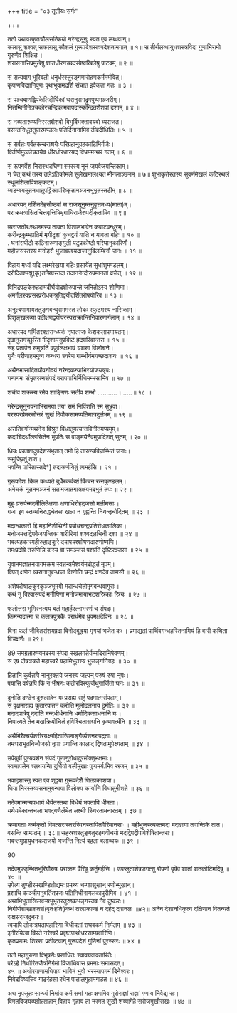+++
title = "०३ तृतीयः सर्गः"

+++

ततो यथावत्कृतचौलसत्कियो नरेन्द्रसूनुः स्वत एव लब्धवान्।  
कलासु शश्वत् सकलासु कौशलं गुरूपदेशस्त्वपदेशतामगात् ॥ १॥
स तीर्थलब्धायुधशस्त्रविदा गुणाभिरामो गुरुणैव शिक्षितः।  
शरासनासिप्रमुखेषु शातधीरगच्छदस्प्रेष्वखिलेषु पाटवम् ॥ २ ॥  

स सत्यवाग् भूरिबलो धनुर्धरस्तुरङ्गमारोहणकर्ममर्मवित्।  
कृपाणविद्यानिपुणः पृथाभुवामदर्शि संचात इवैकतां गतः ॥ ३ ॥  

स पञ्चबाणद्विपकेलिदीर्घिकां धरानुरागद्रुमपुष्पमञ्जरीम्।  
नितम्बिनीनेत्रचकोरचन्द्रिकामवापदास्कन्दितशैशवां दशाम् ॥ ४ ॥  

स नव्यतारुण्यनिरस्तशैशवो विभुर्विभक्तावयवो व्यराजत।  
वसन्तनिधूततुपारमण्डलः पतिर्दिनानामिव तीब्रदीधितिः ॥ ५ ॥  

स सर्वतः पर्वतकन्दराश्रयैः परिग्रहानुग्रहकाटिभिर्गजैः।  
वितीर्णमुत्कोचतयेव धीरधीरधारयद् विभ्रममन्थरं गतम् ॥ ६ ॥  

स रूपगर्वेश निरास्थदघिणा स्मरस्य नूनं जयवैजयन्तिकाम्।  
न चेत् कथं तस्य तलेऽतिकोमले सुलेखमालक्ष्यत मीनलाञ्छनम् ॥ ७॥
शुभाकृतेस्तस्य सुवर्णमेखलं कटिस्थलं स्थूलशिलाविशङ्कटम्।  
व्यडम्बयन्नूतनधातुपट्टिकापरिष्कृतामञ्जनभूभृतस्तटीम् ॥ ८ ॥  

अधारयद् दर्शितदेहसौष्ठवां स राजसूनुम्तनुवृत्तमध्य(माता)म्।  
पराक्रमत्रासितचित्तवृत्तिभिमृगाधिराजैरुपदीकृतामिव ॥ ९॥

व्यराजतोरःस्थलमस्य तावता विशालभावेन कवाटवन्धुरम्।  
करीन्द्रकुम्भप्रतिमं मृगीदृशां कुचद्वयं याति न यावता बहिः ॥ १० ॥   
.
घनांसपीठौ कठिनारुणाङ्गुली पटुप्रकोष्ठौ परिघानुकारिणौ।  
महौजसस्तस्य मनोहरौ भुजावपश्यदाजानुविलम्बिनौ जनः ॥ ११ ॥  

विहाय मध्यं यदि लक्ष्मरेखया बहिः प्रसार्येत सुधांशुमण्डलम्।  
दरोदितश्मश्रु(कृ)तश्रियस्तदा तदाननेन्दोरुपमानतां व्रजेत् ॥ १२ ॥  

विनिद्रपङ्केरुहदामदीर्घयोदशोरुपान्ते जनितोऽस्य शोणिमा।  
अमर्गलस्वप्रसरप्ररोधकश्रुतिद्वयीदर्शितरोषयोरिव ॥ १३ ॥  

अनुल्बणामायततुङ्गबन्धुराममस्त लोकः स्फुटमस्य नासिकाम्।  
विशृङ्खलव्या वदीक्षणद्वयीपरस्पराक्रान्तिनिवारणार्गलाम् ॥ १४ ॥  

अधारयद् गर्भितरक्तसन्ध्यकं नृपात्मजः केशकलापमायतम्।  
दृढानुरागच्छुरित गीदृशामनुप्रविष्टं हृदयरिवान्तरा ॥ १५ ॥   
सह प्रतापेन समुन्नतिं वपुर्वलक्षभावं यशसा विलोचने।  
गुणैः परीणाहममुष्य कन्धरा स्वरेण गाम्भीर्यमगच्छदाशयः ॥ १६ ॥  

अथैनमासादितयौवनोदयं नरेन्द्रकन्याभिरयोजयन्नृपः।  
घनागमः संभृतरत्नसंपदं वरापगाभिर्निधिमम्भसामिव ॥ १७ ॥  

शचीव शक्रस्य रमेव शाङ्गिणः सतीव शम्भो ...........।
.....॥ १८ ॥  

नरेन्द्रसूनुनयनाभिरामया तया समं निर्विशति स्म सुभ्रुवा।  
परस्परप्रेमरसोत्तरं सुखं दिवौकसामप्यतिमात्रदुर्लभम् ॥ १९ ॥  

अरातिवर्गोन्मथनेन विश्रुतं विधातुमत्यन्तविनीतमप्यमुम्।  
कदाचिदर्थोल्लसितेन भूपतिः स वाङ्मयेनैवमुपादिशत् सुतम् ॥ २० ॥  

धियः प्रकाशादुपदेशसंभृतात् तमो हि तारुण्यविज़म्भितं जनाः।  
समुज्झितुं तात।  
भवन्ति पारितास्तदे*] तदाकर्णयितुं त्वमर्हसि ॥ २१ ॥  

गुरूपदेशः किल कथ्यते बुधैरकर्कशं किंचन रत्नकुण्डलम्।  
अमेचकं नूतनमञ्जनं सतामजातगात्रक्षयमद्भुतं तपः ॥ २२ ॥  

मुहुः प्रसर्पन्मदमीलितेक्षणाः क्षणाधिरोहद्रजसो मलीमसाः।  
गजा इव स्तम्भनिरुद्धचेतसः खला न गृह्णन्ति नियन्तृचोदितम् ॥ २३ ॥  

मदान्धकारो हि महानिशीथिनी प्रबोधचन्द्रप्रतिरोधकालिका।  
मनोजमत्तद्विपवैजयन्तिका शरीरिणां शश्वदलचिनी दशा ॥ २४ ॥   
भवत्यहकारमहीरुहाङ्कुरे दयापयश्शोषणदारुणोष्मणि।  
तमःप्रदोषे तरुणिन्नि कस्य वा समञ्जसं पश्यति दृष्टिरञ्जसा ॥ २५ ॥  

युवानमज्ञातनयागमक्रम स्वतन्त्रमैश्वर्यमदोद्धतं नृपम्।  
विपत् क्षणेन व्यसनानुबन्धजा क्षिणोति चन्द्रं क्षणदेव तामसी ॥ २६ ॥  

अशेषदोषाङ्कुरकुञ्जभूमयो मदान्धचेतोमृगबन्धवागुराः।  
कथं नु विश्वासपदं मनीषिणां मनोजमायाभटशस्रिकाः स्रियः ॥ २७ ॥  

फलोत्तरा भूमिरनत्यय बलं महार्हरत्नाभरणं च संपदः।  
किमन्यदात्मा च कलत्रपुत्रकैः परार्थमेव ध्रुवमक्षदेविनः ॥ २८ ॥   

विना फलं जीवितसंशयप्रदा विनोदबुद्धया मृगयां भजेत कः ।
प्रमाद्यतां पार्थिवगन्धहस्तिनामियं हि वारी कथिता विचक्षणैः ॥ २९॥

89 समग्रतारुण्यमदस्य संपदा स्खलगतेर्यन्मदिरानिषेवणम्।  
स एष दोषत्रयजे महाज्वरे ग्रहामिभूतस्य भुजङ्गनिग्रहः ॥ ३० ॥   

हितानि कुर्वन्नपि नानुरक्तये जनस्य जल्पन् परुषं रुषा नृपः।  
पयांसि वर्षन्नपि किं न भीषणः कठोरविस्फूर्जथुगार्जितो घनः ॥ ३१ ॥  

दुनोति दण्डेन दुरुत्सहेन यः प्रसह्य राष्ट्रं पदमात्मसंपदाम्।  
स वृक्षमारुह्य कुठारपातनं करोति मूलोदलनाय दुर्मतिः ॥ ३२ ॥   
मदादपात्रेषु ददाति मन्दधीर्धनानि धर्मादिकसाधनानि यः।  
निपात्यते तेन मखक्रियोचितं हविश्चितासद्मनि कृष्णवर्त्मनि ॥ ३३ ॥  

अथैमिरैश्चर्यशरीरयक्ष्महिताखिलाङ्गैर्व्यसनरुपद्रताः ॥  
तमःपराभूतनिजौजसो नृपाः प्रयान्ति कालाद् द्विषतामुपेक्ष्यताम् ॥ ३४ ॥  

उपेयुवीं पुण्यवशेन संपदं गुणानुरोधादुण्भोक्तुभक्षमाः।  
स्वचापलेन श्लथयन्ति दुर्धियो वलीमुखाः पुप्पमर्य.मिव स्रजम् ॥ ३५ ॥  

भवादृशास्तु स्वत एव शुद्वया गुरूपदेशै णितप्रकाशया।  
धिया निरस्तव्यसनानुबन्धया विलोक्य कार्याणि विधातुमीशते ॥ ३६ ॥  

तदेवमात्मन्यवधार्य धैर्यतस्तथा विधेयं भवतापि धीमता।  
यथेयमेकान्तचला भवद्गणैर्लभेत लक्ष्मीः स्थिरतामनारतम् ॥ ३७ ॥  

क्रमागताः कर्मकृतो विमत्सरास्तरस्विनस्तापितवैरिमानसाः ।
महीभुजस्त्यक्तमदा मदाज्ञया तवान्तिके तात।  
वसन्ति साम्प्रतम् ॥ ३८॥
सहस्रशस्तुङ्गतुरङ्गवीचयो मदद्विपद्वीपविशेषितान्तराः।  
भवन्तमुग्रायुधनकराजयो भजन्ति नित्यं बहला बलाब्धयः ॥ ३९ ॥  

90

तदेवमुज्जृम्भितभूरियौरुषः पराक्रम वैरिषु कर्तुमर्हसि ।
उपप्लुताशेषजगत्सु रोपणो वृषेव शातां शतकोटिमद्रिषु ॥ ४० ॥   
उपेत्य तुण्डीरमखण्डितोद्यमः प्रमथ्य चम्पप्रसुखान् रणोन्मुखान्।  
प्रशाधि काञ्चीमनुवर्तितप्रजः पतिनिधीनामलकापुरीमिव ॥ ४१ ॥   
अथाभिभूताखिलवन्यभूभृतस्तुरुष्कभङ्गस्तव नैव दुष्करः।  
निगीर्णशाखाशतसं(वृतःहतिः)कथं तरुप्रकाण्डं न दहेद् दवानलः ॥४२॥ अनेन देशानधिकृत्य दक्षिणान वितन्यते राक्षसराजदुनयः।  
त्वयापि लोकत्रयतापहारिणा विधीयतां राघवकर्म निर्मलम् ॥ ४३ ॥   
इनीरयित्वा विरते नरेश्वरे प्रवृष्टपाथोधरसाम्यवारिणि।  
कृतप्रणामः शिरसा प्रतीष्टवान् गुरूपदेशं गुणिनां पुरस्सरः ॥ ४४ ॥  

ततो महागुरुणा विभूषणैः प्रसाधितः स्वावयवावतारितैः।  
परेऽहे निर्धारितजैत्रनिर्गमो विजाधिवास प्रमनाः समासदत्।  
४५ ॥
अथोरगाणामधिपाय भाविनं भुवो भरस्यापगमं दिनेश्वरः।  
निवेदयिष्यन्निव गाढरंहसा रथेन पातालगुहामगाहत ॥ ४६ ॥  

अथ नृपसुतः सान्ध्यं निर्माय कर्म समां गतः
क्षणमिव गुरोराज्ञां राज्ञां गणाय निवेद्य सः।  
विमतविजयव्यग्रोत्साहान् विहाय गृहाय ता
नरमत सुखी शय्यागेहे सरोजमुखीसखः ॥ ४७ ॥   

